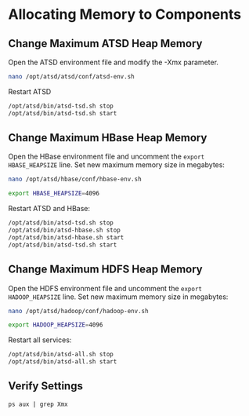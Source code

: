 # Allocating Memory to Components


## Change Maximum ATSD Heap Memory

Open the ATSD environment file and modify the -Xmx parameter.

```sh
nano /opt/atsd/atsd/conf/atsd-env.sh
```

Restart ATSD

```sh
/opt/atsd/bin/atsd-tsd.sh stop
/opt/atsd/bin/atsd-tsd.sh start
```

## Change Maximum HBase Heap Memory

Open the HBase environment file and uncomment the `export HBASE_HEAPSIZE` line.
Set new maximum memory size in megabytes:

```sh
nano /opt/atsd/hbase/conf/hbase-env.sh
```

```sh
export HBASE_HEAPSIZE=4096
```

Restart ATSD and HBase:

```sh
/opt/atsd/bin/atsd-tsd.sh stop
/opt/atsd/bin/atsd-hbase.sh stop
/opt/atsd/bin/atsd-hbase.sh start
/opt/atsd/bin/atsd-tsd.sh start
```

## Change Maximum HDFS Heap Memory

Open the HDFS environment file and uncomment the `export HADOOP_HEAPSIZE` line.
Set new maximum memory size in megabytes:

```sh
nano /opt/atsd/hadoop/conf/hadoop-env.sh
```

```sh
export HADOOP_HEAPSIZE=4096
```

Restart all services:

```sh
/opt/atsd/bin/atsd-all.sh stop
/opt/atsd/bin/atsd-all.sh start
```

## Verify Settings


```
ps aux | grep Xmx
```
